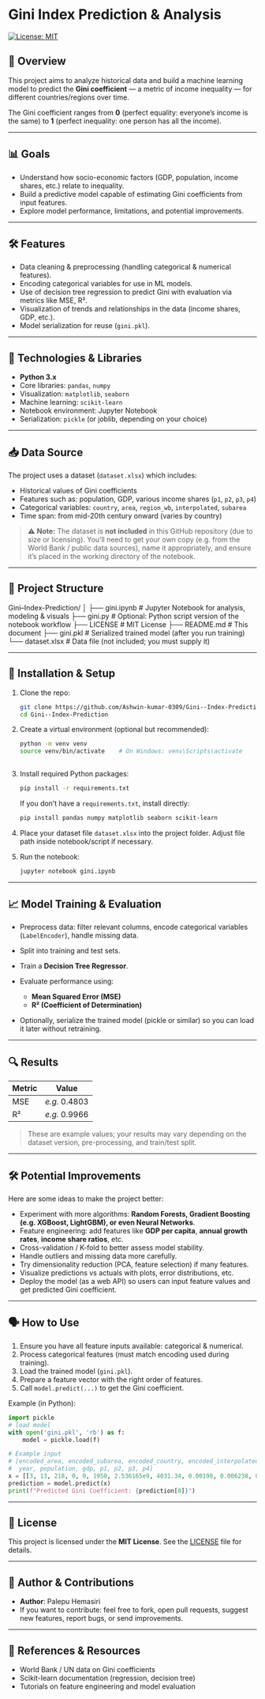 
# Gini Index Prediction & Analysis

[![License: MIT](https://img.shields.io/badge/License-MIT-blue.svg)](LICENSE)

## 🧮 Overview

This project aims to analyze historical data and build a machine learning model to predict the **Gini coefficient** — a metric of income inequality — for different countries/regions over time.  

The Gini coefficient ranges from **0** (perfect equality: everyone’s income is the same) to **1** (perfect inequality: one person has all the income).

---

## 📊 Goals

- Understand how socio-economic factors (GDP, population, income shares, etc.) relate to inequality.  
- Build a predictive model capable of estimating Gini coefficients from input features.  
- Explore model performance, limitations, and potential improvements.

---

## 🛠️ Features

- Data cleaning & preprocessing (handling categorical & numerical features).  
- Encoding categorical variables for use in ML models.  
- Use of decision tree regression to predict Gini with evaluation via metrics like MSE, R².  
- Visualization of trends and relationships in the data (income shares, GDP, etc.).  
- Model serialization for reuse (`gini.pkl`).

---

## 🚀 Technologies & Libraries

- **Python 3.x**  
- Core libraries: `pandas`, `numpy`  
- Visualization: `matplotlib`, `seaborn`  
- Machine learning: `scikit-learn`  
- Notebook environment: Jupyter Notebook  
- Serialization: `pickle` (or joblib, depending on your choice)  

---

## 📥 Data Source

The project uses a dataset (`dataset.xlsx`) which includes:

- Historical values of Gini coefficients  
- Features such as: population, GDP, various income shares (`p1`, `p2`, `p3`, `p4`)  
- Categorical variables: `country`, `area`, `region_wb`, `interpolated`, `subarea`  
- Time span: from mid-20th century onward (varies by country)  

> ⚠️ **Note:** The dataset is **not included** in this GitHub repository (due to size or licensing). You’ll need to get your own copy (e.g. from the World Bank / public data sources), name it appropriately, and ensure it’s placed in the working directory of the notebook.

---

## 📘 Project Structure



Gini–Index-Prediction/
│
├── gini.ipynb             # Jupyter Notebook for analysis, modeling & visuals
├── gini.py                # Optional: Python script version of the notebook workflow
├── LICENSE                # MIT License
├── README.md              # This document
├── gini.pkl               # Serialized trained model (after you run training)
└── dataset.xlsx           # Data file (not included; you must supply it)



---

## 🔧 Installation & Setup

1. Clone the repo:  
   ```bash
   git clone https://github.com/Ashwin-kumar-0309/Gini--Index-Prediction.git
   cd Gini--Index-Prediction


2. Create a virtual environment (optional but recommended):

   ```bash
   python -m venv venv
   source venv/bin/activate    # On Windows: venv\Scripts\activate
  

3. Install required Python packages:

   ```bash
   pip install -r requirements.txt
   ```

   If you don’t have a `requirements.txt`, install directly:

   ```bash
   pip install pandas numpy matplotlib seaborn scikit-learn
   ```

4. Place your dataset file `dataset.xlsx` into the project folder. Adjust file path inside notebook/script if necessary.

5. Run the notebook:

   ```bash
   jupyter notebook gini.ipynb
   ```

---

## 📈 Model Training & Evaluation

* Preprocess data: filter relevant columns, encode categorical variables (`LabelEncoder`), handle missing data.
* Split into training and test sets.
* Train a **Decision Tree Regressor**.
* Evaluate performance using:

  * **Mean Squared Error (MSE)**
  * **R² (Coefficient of Determination)**
* Optionally, serialize the trained model (pickle or similar) so you can load it later without retraining.

---

## 🔍 Results

| Metric | Value         |
| ------ | ------------- |
| MSE    | *e.g.* 0.4803 |
| R²     | *e.g.* 0.9966 |

> These are example values; your results may vary depending on the dataset version, pre-processing, and train/test split.

---

## 🛠️ Potential Improvements

Here are some ideas to make the project better:

* Experiment with more algorithms: **Random Forests, Gradient Boosting (e.g. XGBoost, LightGBM), or even Neural Networks**.
* Feature engineering: add features like **GDP per capita**, **annual growth rates**, **income share ratios**, etc.
* Cross-validation / K-fold to better assess model stability.
* Handle outliers and missing data more carefully.
* Try dimensionality reduction (PCA, feature selection) if many features.
* Visualize predictions vs actuals with plots, error distributions, etc.
* Deploy the model (as a web API) so users can input feature values and get predicted Gini coefficient.

---

## 🗣️ How to Use

1. Ensure you have all feature inputs available: categorical & numerical.
2. Process categorical features (must match encoding used during training).
3. Load the trained model (`gini.pkl`).
4. Prepare a feature vector with the right order of features.
5. Call `model.predict(...)` to get the Gini coefficient.

Example (in Python):

```python
import pickle
# load model
with open('gini.pkl', 'rb') as f:
    model = pickle.load(f)

# Example input
# [encoded_area, encoded_subarea, encoded_country, encoded_interpolated, encoded_region_wb,
#  year, population, gdp, p1, p2, p3, p4]
x = [[3, 13, 218, 0, 0, 1950, 2.536165e9, 4031.34, 0.00198, 0.006238, 0.008008, 0.01278]]
prediction = model.predict(x)
print(f"Predicted Gini Coefficient: {prediction[0]}")
```

---

## 📜 License

This project is licensed under the **MIT License**. See the [LICENSE](LICENSE) file for details.

---

## 🙋 Author & Contributions

* **Author**: Palepu Hemasiri
* If you want to contribute: feel free to fork, open pull requests, suggest new features, report bugs, or send improvements.

---

## 🔗 References & Resources

* World Bank / UN data on Gini coefficients
* Scikit-learn documentation (regression, decision tree)
* Tutorials on feature engineering and model evaluation


